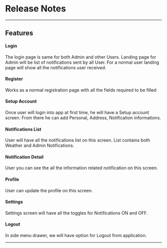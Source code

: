 Release Notes
===================


----------


Features
-------------

####  Login
The login page is same for both Admin and other Users. Landing page for Admin will be list of notifications sent by all User. For a normal user landing page will show all the notifications user received.

####  Register
Works as a normal registration page with all the fields required to be filled

####  Setup Account

Once user will login into app at first time, he will have a Setup account screen. From there he can add Personal, Address, Notification informations.

####  Notifications List
User will have all the notifications list on this screen. List contains both Weather and Admin Notifications.

####  Notification Detail
User you can see the all the information related notification on this screen.

####  Profile
User can update the profile on this screen.

####  Settings
Settings screen will have all the toggles for Notifications ON and OFF.

####  Logout
In side menu drawer,  we will have option for Logout from application.

----------


